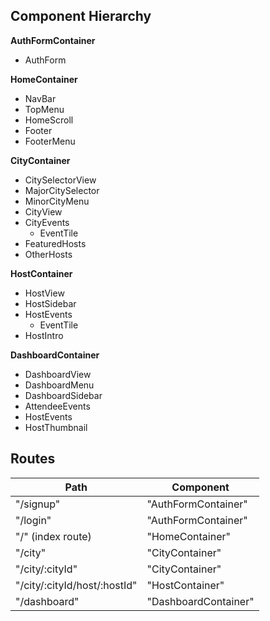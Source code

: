 ## Component Hierarchy

**AuthFormContainer**
 - AuthForm

**HomeContainer**
 - NavBar
  - TopMenu
 - HomeScroll
 - Footer
  - FooterMenu

**CityContainer**
 - CitySelectorView
  - MajorCitySelector
  - MinorCityMenu
 - CityView
  - CityEvents
    - EventTile
  - FeaturedHosts
  - OtherHosts

**HostContainer**
 - HostView
  - HostSidebar
  - HostEvents
    - EventTile
  - HostIntro

**DashboardContainer**
 - DashboardView
  - DashboardMenu
  - DashboardSidebar
  - AttendeeEvents
  - HostEvents
  - HostThumbnail

## Routes

|Path   | Component   |
|-------|-------------|
| "/signup" | "AuthFormContainer" |
| "/login" | "AuthFormContainer" |
| "/" (index route) | "HomeContainer" |
| "/city" | "CityContainer" |
| "/city/:cityId" | "CityContainer" |
| "/city/:cityId/host/:hostId" | "HostContainer" |
| "/dashboard" | "DashboardContainer" |
